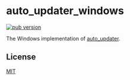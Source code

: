 # auto_updater_windows

[![pub version][pub-image]][pub-url]

[pub-image]: https://img.shields.io/pub/v/auto_updater_windows.svg
[pub-url]: https://pub.dev/packages/auto_updater_windows

The Windows implementation of [auto_updater](https://pub.dev/packages/auto_updater).

## License

[MIT](./LICENSE)
